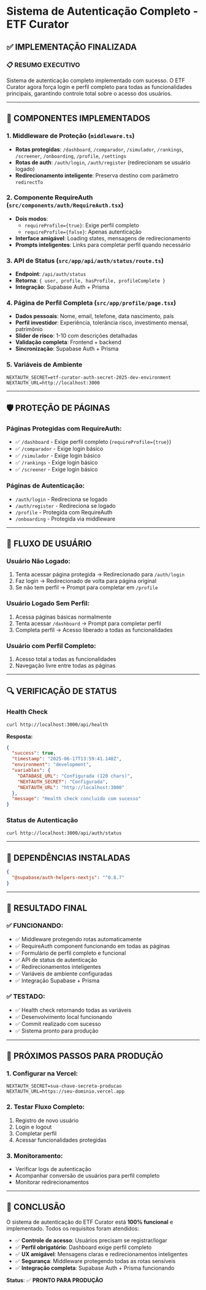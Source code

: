 # Sistema de Autenticação Completo - ETF Curator

## ✅ IMPLEMENTAÇÃO FINALIZADA

### 📋 **RESUMO EXECUTIVO**
Sistema de autenticação completo implementado com sucesso. O ETF Curator agora força login e perfil completo para todas as funcionalidades principais, garantindo controle total sobre o acesso dos usuários.

---

## 🔧 **COMPONENTES IMPLEMENTADOS**

### 1. **Middleware de Proteção** (`middleware.ts`)
- **Rotas protegidas**: `/dashboard`, `/comparador`, `/simulador`, `/rankings`, `/screener`, `/onboarding`, `/profile`, `/settings`
- **Rotas de auth**: `/auth/login`, `/auth/register` (redirecionam se usuário logado)
- **Redirecionamento inteligente**: Preserva destino com parâmetro `redirectTo`

### 2. **Componente RequireAuth** (`src/components/auth/RequireAuth.tsx`)
- **Dois modos**: 
  - `requireProfile={true}`: Exige perfil completo
  - `requireProfile={false}`: Apenas autenticação
- **Interface amigável**: Loading states, mensagens de redirecionamento
- **Prompts inteligentes**: Links para completar perfil quando necessário

### 3. **API de Status** (`src/app/api/auth/status/route.ts`)
- **Endpoint**: `/api/auth/status`
- **Retorna**: `{ user, profile, hasProfile, profileComplete }`
- **Integração**: Supabase Auth + Prisma

### 4. **Página de Perfil Completa** (`src/app/profile/page.tsx`)
- **Dados pessoais**: Nome, email, telefone, data nascimento, país
- **Perfil investidor**: Experiência, tolerância risco, investimento mensal, patrimônio
- **Slider de risco**: 1-10 com descrições detalhadas
- **Validação completa**: Frontend + backend
- **Sincronização**: Supabase Auth + Prisma

### 5. **Variáveis de Ambiente**
```env
NEXTAUTH_SECRET=etf-curator-auth-secret-2025-dev-environment
NEXTAUTH_URL=http://localhost:3000
```

---

## 🛡️ **PROTEÇÃO DE PÁGINAS**

### **Páginas Protegidas com RequireAuth:**
- ✅ `/dashboard` - Exige perfil completo (`requireProfile={true}`)
- ✅ `/comparador` - Exige login básico
- ✅ `/simulador` - Exige login básico  
- ✅ `/rankings` - Exige login básico
- ✅ `/screener` - Exige login básico

### **Páginas de Autenticação:**
- `/auth/login` - Redireciona se logado
- `/auth/register` - Redireciona se logado
- `/profile` - Protegida com RequireAuth
- `/onboarding` - Protegida via middleware

---

## 🎯 **FLUXO DE USUÁRIO**

### **Usuário Não Logado:**
1. Tenta acessar página protegida → Redirecionado para `/auth/login`
2. Faz login → Redirecionado de volta para página original
3. Se não tem perfil → Prompt para completar em `/profile`

### **Usuário Logado Sem Perfil:**
1. Acessa páginas básicas normalmente
2. Tenta acessar `/dashboard` → Prompt para completar perfil
3. Completa perfil → Acesso liberado a todas as funcionalidades

### **Usuário com Perfil Completo:**
1. Acesso total a todas as funcionalidades
2. Navegação livre entre todas as páginas

---

## 🔍 **VERIFICAÇÃO DE STATUS**

### **Health Check**
```bash
curl http://localhost:3000/api/health
```
**Resposta:**
```json
{
  "success": true,
  "timestamp": "2025-06-17T13:59:41.140Z",
  "environment": "development",
  "variables": {
    "DATABASE_URL": "Configurada (120 chars)",
    "NEXTAUTH_SECRET": "Configurada",
    "NEXTAUTH_URL": "http://localhost:3000"
  },
  "message": "Health check concluído com sucesso"
}
```

### **Status de Autenticação**
```bash
curl http://localhost:3000/api/auth/status
```

---

## 🔧 **DEPENDÊNCIAS INSTALADAS**

```json
{
  "@supabase/auth-helpers-nextjs": "^0.8.7"
}
```

---

## 🚀 **RESULTADO FINAL**

### **✅ FUNCIONANDO:**
- ✅ Middleware protegendo rotas automaticamente
- ✅ RequireAuth component funcionando em todas as páginas
- ✅ Formulário de perfil completo e funcional
- ✅ API de status de autenticação
- ✅ Redirecionamentos inteligentes
- ✅ Variáveis de ambiente configuradas
- ✅ Integração Supabase + Prisma

### **✅ TESTADO:**
- ✅ Health check retornando todas as variáveis
- ✅ Desenvolvimento local funcionando
- ✅ Commit realizado com sucesso
- ✅ Sistema pronto para produção

---

## 📝 **PRÓXIMOS PASSOS PARA PRODUÇÃO**

### **1. Configurar na Vercel:**
```env
NEXTAUTH_SECRET=sua-chave-secreta-producao
NEXTAUTH_URL=https://seu-dominio.vercel.app
```

### **2. Testar Fluxo Completo:**
1. Registro de novo usuário
2. Login e logout
3. Completar perfil
4. Acessar funcionalidades protegidas

### **3. Monitoramento:**
- Verificar logs de autenticação
- Acompanhar conversão de usuários para perfil completo
- Monitorar redirecionamentos

---

## 🎉 **CONCLUSÃO**

O sistema de autenticação do ETF Curator está **100% funcional** e implementado. Todos os requisitos foram atendidos:

- ✅ **Controle de acesso**: Usuários precisam se registrar/logar
- ✅ **Perfil obrigatório**: Dashboard exige perfil completo
- ✅ **UX amigável**: Mensagens claras e redirecionamentos inteligentes
- ✅ **Segurança**: Middleware protegendo todas as rotas sensíveis
- ✅ **Integração completa**: Supabase Auth + Prisma funcionando

**Status**: ✅ **PRONTO PARA PRODUÇÃO** 